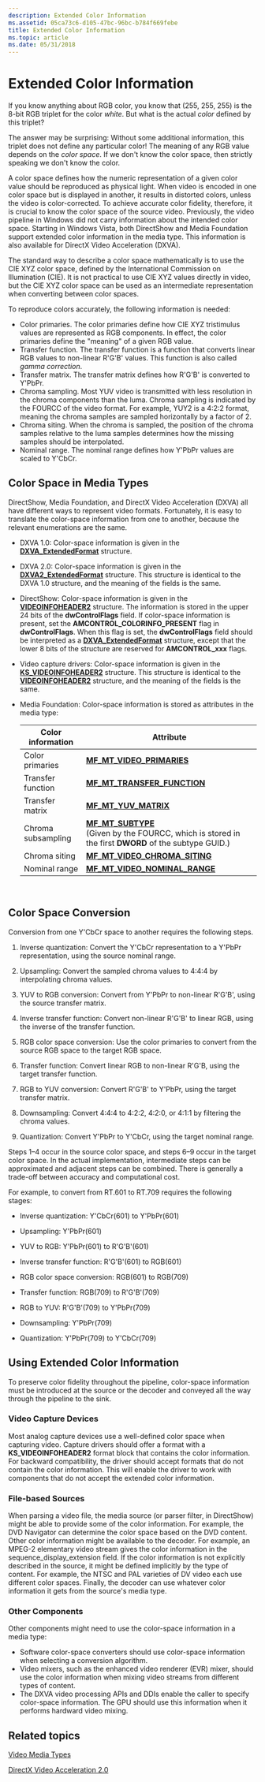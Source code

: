 ```yaml
---
description: Extended Color Information
ms.assetid: 05ca73c6-d105-47bc-96bc-b784f669febe
title: Extended Color Information
ms.topic: article
ms.date: 05/31/2018
---
```


# Extended Color Information

If you know anything about RGB color, you know that (255, 255, 255) is the 8-bit RGB triplet for the color *white*. But what is the actual *color* defined by this triplet?

The answer may be surprising: Without some additional information, this triplet does not define any particular color! The meaning of any RGB value depends on the *color space*. If we don't know the color space, then strictly speaking we don't know the color.

A color space defines how the numeric representation of a given color value should be reproduced as physical light. When video is encoded in one color space but is displayed in another, it results in distorted colors, unless the video is color-corrected. To achieve accurate color fidelity, therefore, it is crucial to know the color space of the source video. Previously, the video pipeline in Windows did not carry information about the intended color space. Starting in Windows Vista, both DirectShow and Media Foundation support extended color information in the media type. This information is also available for DirectX Video Acceleration (DXVA).

The standard way to describe a color space mathematically is to use the CIE XYZ color space, defined by the International Commission on Illumination (CIE). It is not practical to use CIE XYZ values directly in video, but the CIE XYZ color space can be used as an intermediate representation when converting between color spaces.

To reproduce colors accurately, the following information is needed:

-   Color primaries. The color primaries define how CIE XYZ tristimulus values are represented as RGB components. In effect, the color primaries define the "meaning" of a given RGB value.
-   Transfer function. The transfer function is a function that converts linear RGB values to non-linear R'G'B' values. This function is also called *gamma correction*.
-   Transfer matrix. The transfer matrix defines how R'G'B' is converted to Y'PbPr.
-   Chroma sampling. Most YUV video is transmitted with less resolution in the chroma components than the luma. Chroma sampling is indicated by the FOURCC of the video format. For example, YUY2 is a 4:2:2 format, meaning the chroma samples are sampled horizontally by a factor of 2.
-   Chroma siting. When the chroma is sampled, the position of the chroma samples relative to the luma samples determines how the missing samples should be interpolated.
-   Nominal range. The nominal range defines how Y'PbPr values are scaled to Y'CbCr.

## Color Space in Media Types

DirectShow, Media Foundation, and DirectX Video Acceleration (DXVA) all have different ways to represent video formats. Fortunately, it is easy to translate the color-space information from one to another, because the relevant enumerations are the same.

-   DXVA 1.0: Color-space information is given in the [**DXVA\_ExtendedFormat**](/windows-hardware/drivers/ddi/dxva/ns-dxva-_dxva_extendedformat) structure.
-   DXVA 2.0: Color-space information is given in the [**DXVA2\_ExtendedFormat**](/windows/desktop/api/dxva2api/ns-dxva2api-dxva2_extendedformat) structure. This structure is identical to the DXVA 1.0 structure, and the meaning of the fields is the same.
-   DirectShow: Color-space information is given in the [**VIDEOINFOHEADER2**](/previous-versions/windows/desktop/api/dvdmedia/ns-dvdmedia-videoinfoheader2) structure. The information is stored in the upper 24 bits of the **dwControlFlags** field. If color-space information is present, set the **AMCONTROL\_COLORINFO\_PRESENT** flag in **dwControlFlags**. When this flag is set, the **dwControlFlags** field should be interpreted as a [**DXVA\_ExtendedFormat**](/windows-hardware/drivers/ddi/dxva/ns-dxva-_dxva_extendedformat) structure, except that the lower 8 bits of the structure are reserved for **AMCONTROL\_xxx** flags.
-   Video capture drivers: Color-space information is given in the [**KS\_VIDEOINFOHEADER2**](/windows-hardware/drivers/ddi/ksmedia/ns-ksmedia-tagks_videoinfoheader2) structure. This structure is identical to the [**VIDEOINFOHEADER2**](/previous-versions/windows/desktop/api/dvdmedia/ns-dvdmedia-videoinfoheader2) structure, and the meaning of the fields is the same.
-   Media Foundation: Color-space information is stored as attributes in the media type:

    

    | Color information  | Attribute                                                                                                                                                   |
    |--------------------|-------------------------------------------------------------------------------------------------------------------------------------------------------------|
    | Color primaries    | [**MF\_MT\_VIDEO\_PRIMARIES**](mf-mt-video-primaries-attribute.md)                                                                                         |
    | Transfer function  | [**MF\_MT\_TRANSFER\_FUNCTION**](mf-mt-transfer-function-attribute.md)                                                                                     |
    | Transfer matrix    | [**MF\_MT\_YUV\_MATRIX**](mf-mt-yuv-matrix-attribute.md)                                                                                                   |
    | Chroma subsampling | [**MF\_MT\_SUBTYPE**](mf-mt-subtype-attribute.md)<br/> (Given by the FOURCC, which is stored in the first **DWORD** of the subtype GUID.)<br/> |
    | Chroma siting      | [**MF\_MT\_VIDEO\_CHROMA\_SITING**](mf-mt-video-chroma-siting-attribute.md)                                                                                |
    | Nominal range      | [**MF\_MT\_VIDEO\_NOMINAL\_RANGE**](mf-mt-video-nominal-range-attribute.md)                                                                                |

    

     

## Color Space Conversion

Conversion from one Y'CbCr space to another requires the following steps.

1.  Inverse quantization: Convert the Y'CbCr representation to a Y'PbPr representation, using the source nominal range.
2.  Upsampling: Convert the sampled chroma values to 4:4:4 by interpolating chroma values.
3.  YUV to RGB conversion: Convert from Y'PbPr to non-linear R'G'B', using the source transfer matrix.
4.  Inverse transfer function: Convert non-linear R'G'B' to linear RGB, using the inverse of the transfer function.
5.  RGB color space conversion: Use the color primaries to convert from the source RGB space to the target RGB space.
6.  Transfer function: Convert linear RGB to non-linear R'G'B, using the target transfer function.

7.  RGB to YUV conversion: Convert R'G'B' to Y'PbPr, using the target transfer matrix.
8.  Downsampling: Convert 4:4:4 to 4:2:2, 4:2:0, or 4:1:1 by filtering the chroma values.
9.  Quantization: Convert Y'PbPr to Y'CbCr, using the target nominal range.

Steps 1–4 occur in the source color space, and steps 6–9 occur in the target color space. In the actual implementation, intermediate steps can be approximated and adjacent steps can be combined. There is generally a trade-off between accuracy and computational cost.

For example, to convert from RT.601 to RT.709 requires the following stages:

-   Inverse quantization: Y'CbCr(601) to Y'PbPr(601)
-   Upsampling: Y'PbPr(601)
-   YUV to RGB: Y'PbPr(601) to R'G'B'(601)
-   Inverse transfer function: R'G'B'(601) to RGB(601)
-   RGB color space conversion: RGB(601) to RGB(709)
-   Transfer function: RGB(709) to R'G'B'(709)
-   RGB to YUV: R'G'B'(709) to Y'PbPr(709)
-   Downsampling: Y'PbPr(709)

-   Quantization: Y'PbPr(709) to Y'CbCr(709)

## Using Extended Color Information

To preserve color fidelity throughout the pipeline, color-space information must be introduced at the source or the decoder and conveyed all the way through the pipeline to the sink.

### Video Capture Devices

Most analog capture devices use a well-defined color space when capturing video. Capture drivers should offer a format with a **KS\_VIDEOINFOHEADER2** format block that contains the color information. For backward compatibility, the driver should accept formats that do not contain the color information. This will enable the driver to work with components that do not accept the extended color information.

### File-based Sources

When parsing a video file, the media source (or parser filter, in DirectShow) might be able to provide some of the color information. For example, the DVD Navigator can determine the color space based on the DVD content. Other color information might be available to the decoder. For example, an MPEG-2 elementary video stream gives the color information in the sequence\_display\_extension field. If the color information is not explicitly described in the source, it might be defined implicitly by the type of content. For example, the NTSC and PAL varieties of DV video each use different color spaces. Finally, the decoder can use whatever color information it gets from the source's media type.

### Other Components

Other components might need to use the color-space information in a media type:

-   Software color-space converters should use color-space information when selecting a conversion algorithm.
-   Video mixers, such as the enhanced video renderer (EVR) mixer, should use the color information when mixing video streams from different types of content.
-   The DXVA video processing APIs and DDIs enable the caller to specify color-space information. The GPU should use this information when it performs hardward video mixing.

## Related topics

<dl> <dt>

[Video Media Types](video-media-types.md)
</dt> <dt>

[DirectX Video Acceleration 2.0](directx-video-acceleration-2-0.md)
</dt> </dl>

 

 
